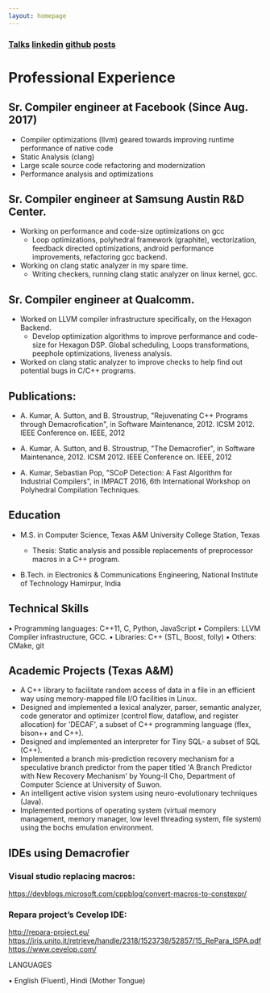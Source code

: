 ```yaml
---
layout: homepage
---
```


### [Talks](Talks) [linkedin](https://linkedin.com/in/hiraditya) [github](https://github.com/hiraditya) [posts](Posts)

# Professional Experience

## Sr. Compiler engineer at Facebook (Since Aug. 2017)
* Compiler optimizations (llvm) geared towards improving runtime performance of native code
* Static Analysis (clang)
* Large scale source code refactoring and modernization
* Performance analysis and optimizations

## Sr. Compiler engineer at Samsung Austin R&D Center.

* Working on performance and code-size optimizations on gcc
  - Loop optimizations, polyhedral framework (graphite), vectorization, feedback directed optimizations, android performance improvements, refactoring gcc backend.
* Working on clang static analyzer in my spare time.
  - Writing checkers, running clang static analyzer on linux kernel, gcc.


## Sr. Compiler engineer at Qualcomm.

* Worked on LLVM compiler infrastructure specifically, on the Hexagon Backend.
  - Develop optimization algorithms to improve performance and code-size for Hexagon DSP. Global scheduling, Loops transformations, peephole optimizations, liveness analysis.
* Worked on clang static analyzer to improve checks to help find out potential bugs in C/C++ programs.


## Publications:

* A. Kumar, A. Sutton, and B. Stroustrup, "Rejuvenating C++ Programs through Demacrofication", in Software Maintenance, 2012. ICSM 2012. IEEE Conference on. IEEE, 2012

* A. Kumar, A. Sutton, and B. Stroustrup, "The Demacrofier", in Software Maintenance, 2012. ICSM 2012. IEEE Conference on. IEEE, 2012

* A. Kumar, Sebastian Pop, "SCoP Detection: A Fast Algorithm for Industrial Compilers", in IMPACT 2016, 6th International Workshop on Polyhedral Compilation Techniques.

## Education

* M.S. in Computer Science, Texas A&M University College Station, Texas
  - Thesis: Static analysis and possible replacements of preprocessor macros in a C++ program.

* B.Tech. in Electronics & Communications Engineering, National Institute of Technology Hamirpur, India

## Technical Skills

• Programming languages: C++11, C, Python, JavaScript
• Compilers: LLVM Compiler infrastructure, GCC.
• Libraries: C++ (STL, Boost, folly)
• Others: CMake, git

## Academic Projects (Texas A&M)

* A C++ library to facilitate random access of data in a file in an efficient way using memory-mapped file I/O facilities in Linux.
* Designed and implemented a lexical analyzer, parser, semantic analyzer, code generator and optimizer (control flow, dataflow, and register allocation) for 'DECAF', a subset of C++ programming language (flex, bison++ and C++).
* Designed and implemented an interpreter for Tiny SQL- a subset of SQL (C++).
* Implemented a branch mis-prediction recovery mechanism for a speculative branch predictor from the paper titled 'A Branch Predictor with New Recovery Mechanism' by Young-Il Cho, Department of Computer Science at University of Suwon.
* An intelligent active vision system using neuro-evolutionary techniques (Java).
* Implemented portions of operating system (virtual memory management, memory manager, low level threading system, file system) using the bochs emulation environment.

## IDEs using Demacrofier
### Visual studio replacing macros:
https://devblogs.microsoft.com/cppblog/convert-macros-to-constexpr/

### Repara project’s Cevelop IDE:
http://repara-project.eu/ https://iris.unito.it/retrieve/handle/2318/1523738/52857/15_RePara_ISPA.pdf
https://www.cevelop.com/


LANGUAGES

• English (Fluent), Hindi (Mother Tongue)
